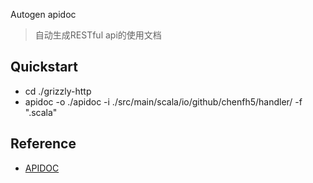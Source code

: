 Autogen apidoc
> 自动生成RESTful api的使用文档

## Quickstart
- cd ./grizzly-http
- apidoc -o ./apidoc -i ./src/main/scala/io/github/chenfh5/handler/ -f ".scala"

## Reference
- [APIDOC](http://apidocjs.com/)
